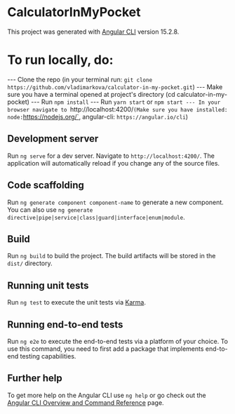 # CalculatorInMyPocket

This project was generated with [Angular CLI](https://github.com/angular/angular-cli) version 15.2.8.

# To run locally, do:
--- Clone the repo (in your terminal run: `git clone https://github.com/vladimarkova/calculator-in-my-pocket.git`)
--- Make sure you have a terminal opened at project's directory (cd calculator-in-my-pocket)
--- Run `npm install`
--- Run `yarn start` or `npm start
--- In your browser navigate to `http://localhost:4200/`
(Make sure you have installed: node: `https://nodejs.org/`, angular-cli: `https://angular.io/cli`)

## Development server

Run `ng serve` for a dev server. Navigate to `http://localhost:4200/`. The application will automatically reload if you change any of the source files.

## Code scaffolding

Run `ng generate component component-name` to generate a new component. You can also use `ng generate directive|pipe|service|class|guard|interface|enum|module`.

## Build

Run `ng build` to build the project. The build artifacts will be stored in the `dist/` directory.

## Running unit tests

Run `ng test` to execute the unit tests via [Karma](https://karma-runner.github.io).

## Running end-to-end tests

Run `ng e2e` to execute the end-to-end tests via a platform of your choice. To use this command, you need to first add a package that implements end-to-end testing capabilities.

## Further help

To get more help on the Angular CLI use `ng help` or go check out the [Angular CLI Overview and Command Reference](https://angular.io/cli) page.
